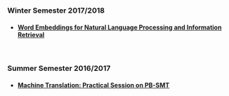 ### Winter Semester 2017/2018

* #### [Word Embeddings for Natural Language Processing and Information Retrieval](./we4nlp/README.md)

<br>

### Summer Semester 2016/2017

* #### [Machine Translation: Practical Session on PB-SMT](./PB-SMT/README.md)
